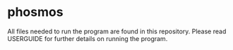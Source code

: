 # phosmos

All files needed to run the program are found in this repository. Please read USERGUIDE for further details on running the program.
